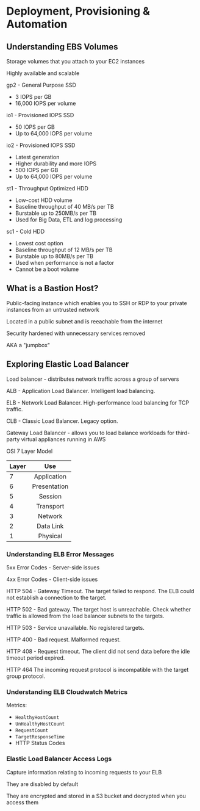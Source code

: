 # Deployment, Provisioning & Automation

## Understanding EBS Volumes

Storage volumes that you attach to your EC2 instances

Highly available and scalable

gp2 - General Purpose SSD
* 3 IOPS per GB
* 16,000 IOPS per volume

io1 - Provisioned IOPS SSD
* 50 IOPS per GB
* Up to 64,000 IOPS per volume

io2 - Provisioned IOPS SSD
* Latest generation
* Higher durability and more IOPS
* 500 IOPS per GB
* Up to 64,000 IOPS per volume

st1 - Throughput Optimized HDD
* Low-cost HDD volume
* Baseline throughput of 40 MB/s per TB
* Burstable up to 250MB/s per TB
* Used for Big Data, ETL and log processing

sc1 - Cold HDD
* Lowest cost option
* Baseline throughput of 12 MB/s per TB
* Burstable up to 80MB/s per TB
* Used when performance is not a factor
* Cannot be a boot volume

## What is a Bastion Host?

Public-facing instance which enables you to SSH or RDP to your private instances from an untrusted network

Located in a public subnet and is reeachable from the internet

Security hardened with unnecessary services removed

AKA a "jumpbox"

## Exploring Elastic Load Balancer

Load balancer - distributes network traffic across a group of servers

ALB - Application Load Balancer. Intelligent load balancing.

ELB - Network Load Balancer. High-performance load balancing for TCP traffic.

CLB - Classic Load Balancer. Legacy option.

Gateway Load Balancer - allows you to load balance workloads for third-party virtual appliances running in AWS

OSI 7 Layer Model

| Layer        | Use           |
| ------------- |:-------------:|
| 7 | Application |
| 6 | Presentation      |
| 5 | Session      |
| 4 | Transport      |
| 3 | Network      |
| 2 | Data Link      |
| 1 | Physical      |

### Understanding ELB Error Messages

5xx Error Codes - Server-side issues

4xx Error Codes - Client-side issues

HTTP 504 - Gateway Timeout. 
The target failed to respond. The ELB could not establish a connection to the target.

HTTP 502 - Bad gateway.
The target host is unreachable. Check whether traffic is allowed from the load balancer subnets to the targets.

HTTP 503 - Service unavailable.
No registered targets.

HTTP 400 - Bad request.
Malformed request.

HTTP 408 - Request timeout.
The client did not send data before the idle timeout period expired.

HTTP 464
The incoming request protocol is incompatible with the target group protocol.

### Understanding ELB Cloudwatch Metrics

Metrics:

* `HealthyHostCount`
* `UnHealthyHostCount`
* `RequestCount`
* `TargetResponseTime`
* HTTP Status Codes

### Elastic Load Balancer Access Logs

Capture information relating to incoming requests to your ELB

They are disabled by default

They are encrypted and stored in a S3 bucket and decrypted when you access them